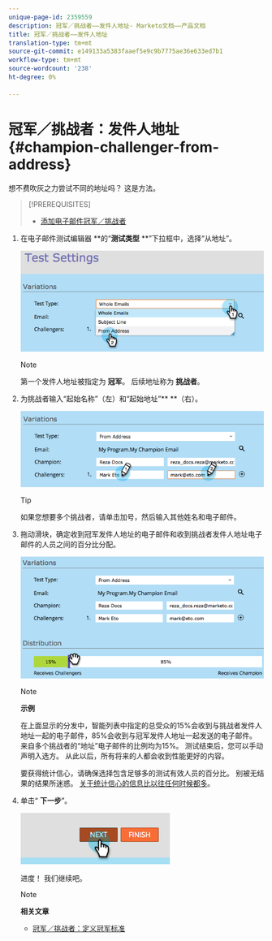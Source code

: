 ```yaml
---
unique-page-id: 2359559
description: 冠军／挑战者——发件人地址- Marketo文档——产品文档
title: 冠军／挑战者——发件人地址
translation-type: tm+mt
source-git-commit: e149133a5383faaef5e9c9b7775ae36e633ed7b1
workflow-type: tm+mt
source-wordcount: '238'
ht-degree: 0%

---
```



# 冠军／挑战者：发件人地址 {#champion-challenger-from-address}

想不费吹灰之力尝试不同的地址吗？ 这是方法。

>[!PREREQUISITES]
>
>* [添加电子邮件冠军／挑战者](add-an-email-champion-challenger.md)

>



1. 在电子邮件测试编辑器 **的“**测试类型** **”下拉框中，选择“从地址”。

   ![](assets/image2014-9-15-12-3a52-3a33.png)

   >[!NOTE]
   >
   >第一个发件人地址被指定为 **冠军**。 后续地址称为 **挑战者**。

1. 为挑战者输入“起始名称”（左）和“起始地址”** **（右）。

   ![](assets/image2014-9-15-12-3a52-3a50.png)

   >[!TIP]
   >
   >如果您想要多个挑战者，请单击加号，然后输入其他姓名和电子邮件。

1. 拖动滑块，确定收到冠军发件人地址的电子邮件和收到挑战者发件人地址电子邮件的人员之间的百分比分配。

   ![](assets/image2014-9-15-12-3a53-3a1.png)

   >[!NOTE]
   >
   >**示例**
   >
   >
   >在上面显示的分发中，智能列表中指定的总受众的15%会收到与挑战者发件人地址一起的电子邮件，85%会收到与冠军发件人地址一起发送的电子邮件。 来自多个挑战者的“地址”电子邮件的比例均为15%。 测试结束后，您可以手动声明入选方。 从此以后，所有将来的人都会收到性能更好的内容。

   要获得统计信心，请确保选择包含足够多的测试有效人员的百分比。 别被无结果的结果所迷惑。  [关于统计信心的信息比以往任何时候都多](http://en.wikipedia.org/wiki/Confidence_interval)。

1. 单击“ **下一步**”。

   ![](assets/image2014-9-15-12-3a53-3a15.png)

   进度！ 我们继续吧。

   >[!NOTE]
   >
   >**相关文章**
   >
   >    
   >    
   >    * [冠军／挑战者：定义冠军标准](champion-challenger-define-champion-criteria.md)


